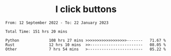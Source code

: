 <h1 align="center">
I click buttons
</h1>

<!--START_SECTION:waka-->

```text
From: 12 September 2022 - To: 22 January 2023

Total Time: 151 hrs 20 mins

Python             108 hrs 27 mins >>>>>>>>>>>>>>>>>>-------   71.67 %
Rust               12 hrs 10 mins  >>-----------------------   08.05 %
Other              7 hrs 54 mins   >------------------------   05.22 %
```

<!--END_SECTION:waka-->
